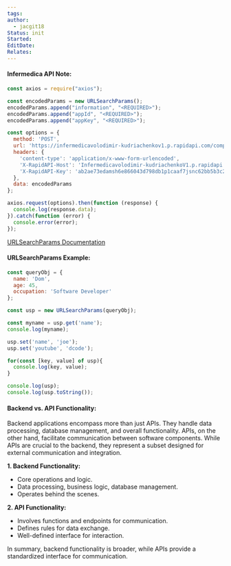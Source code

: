 ```yaml
---
tags: 
author:
  - jacgit18
Status: init
Started: 
EditDate: 
Relates:
---
```


#### **Infermedica API Note:**

```javascript
const axios = require("axios");

const encodedParams = new URLSearchParams();
encodedParams.append("information", "<REQUIRED>");
encodedParams.append("appId", "<REQUIRED>");
encodedParams.append("appKey", "<REQUIRED>");

const options = {
  method: 'POST',
  url: 'https://infermedicavolodimir-kudriachenkov1.p.rapidapi.com/computeDiagnosis',
  headers: {
    'content-type': 'application/x-www-form-urlencoded',
    'X-RapidAPI-Host': 'Infermedicavolodimir-kudriachenkoV1.p.rapidapi.com',
    'X-RapidAPI-Key': 'ab2ae73edamsh6e866043d798db1p1caaf7jsnc62bb5b3c241'
  },
  data: encodedParams
};

axios.request(options).then(function (response) {
  console.log(response.data);
}).catch(function (error) {
  console.error(error);
});
```

[URLSearchParams Documentation](https://developer.mozilla.org/en-US/docs/Web/API/URLSearchParams)

#### **URLSearchParams Example:**

```javascript
const queryObj = {
  name: 'Dom',
  age: 45,
  occupation: 'Software Developer'
};

const usp = new URLSearchParams(queryObj);

const myname = usp.get('name');
console.log(myname);

usp.set('name', 'joe');
usp.set('youtube', 'dcode');

for(const [key, value] of usp){
  console.log(key, value);
}

console.log(usp);
console.log(usp.toString());
```




#### **Backend vs. API Functionality:**

Backend applications encompass more than just APIs. They handle data processing, database management, and overall functionality. APIs, on the other hand, facilitate communication between software components. While APIs are crucial to the backend, they represent a subset designed for external communication and integration.

**1. Backend Functionality:**
- Core operations and logic.
- Data processing, business logic, database management.
- Operates behind the scenes.

**2. API Functionality:**
- Involves functions and endpoints for communication.
- Defines rules for data exchange.
- Well-defined interface for interaction.

In summary, backend functionality is broader, while APIs provide a standardized interface for communication.

